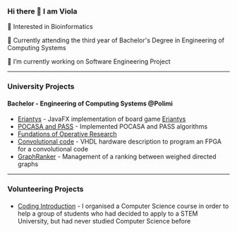 ### Hi there 👋 I am Viola
🧬 Interested in Bioinformatics

📖 Currently attending the third year of Bachelor's Degree in Engineering of Computing Systems

🔭 I’m currently working on Software Engineering Project

---
### University Projects
#### Bachelor - Engineering of Computing Systems @Polimi
- [Eriantys](https://github.com/viols-code/ing-sw-2022-renne-resta-puccioni) - JavaFX implementation of board game [Eriantys](https://www.craniocreations.it/prodotto/eriantys/)
- [POCASA and PASS](https://github.com/viols-code/ingegneria-informatica-project) - Implemented POCASA and PASS algorithms
- [Fundations of Operative Research](https://github.com/leonardo-panseri/for-project-2022) 
- [Convolutional code](https://github.com/viols-code/rl-project-2021-2022) - VHDL hardware description to program an FPGA for a convolutional code
- [GraphRanker](https://github.com/viols-code/API-Project-2020-2021) - Management of a ranking between weighed directed graphs
---

### Volunteering Projects
#### 
- [Coding Introduction](https://github.com/viols-code/Introduzione-alla-programmazione) - I organised a Computer Science course in order to help a group of students who had decided to apply to a STEM University, but had never studied Computer Science before

<!--
**viols-code/viols-code** is a ✨ _special_ ✨ repository because its `README.md` (this file) appears on your GitHub profile.
-->
